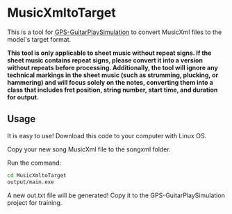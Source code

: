 # MusicXmltoTarget

This is a tool for [GPS-GuitarPlaySimulation](https://github.com/MRXuanL/GPS-GuitarPlaySimulation) to convert MusicXml files to the model's target format.

**This tool is only applicable to sheet music without repeat signs. If the sheet music contains repeat signs, please convert it into a version without repeats before processing. Additionally, the tool will ignore any technical markings in the sheet music (such as strumming, plucking, or hammering) and will focus solely on the notes, converting them into a class that includes fret position, string number, start time, and duration for output.**

## Usage

It is easy to use!
Download this code to your computer with Linux OS.

Copy your new song MusicXml file to the songxml folder.

Run the command:
```sh
cd MusicXmltoTarget
output/main.exe
```

A new out.txt file will be generated! Copy it to the GPS-GuitarPlaySimulation project for training.


